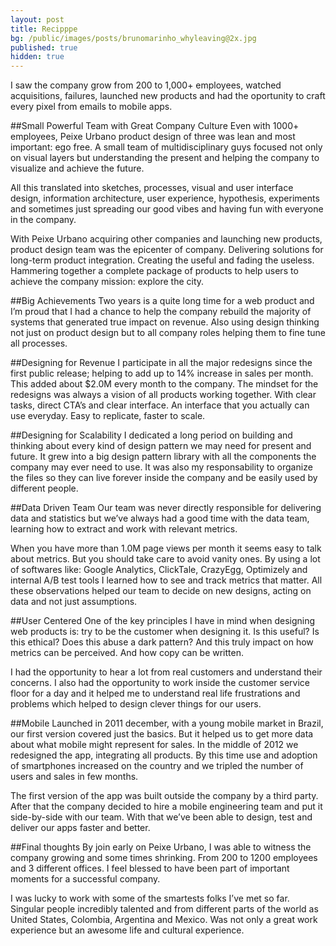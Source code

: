 ```yaml
---
layout: post
title: Recipppe
bg: /public/images/posts/brunomarinho_whyleaving@2x.jpg
published: true
hidden: true
---
```


I saw the company grow from 200 to 1,000+ employees, watched acquisitions, failures, launched new products and had the oportunity to craft every pixel from emails to mobile apps.

##Small Powerful Team with Great Company Culture
Even with 1000+ employees, Peixe Urbano product design of three was lean and most important: ego free. A small team of multidisciplinary guys focused not only on visual layers but understanding the present and helping the company to visualize and achieve the future.

All this translated into sketches, processes, visual and user interface design, information architecture, user experience, hypothesis, experiments and sometimes just spreading our good vibes and having fun with everyone in the company.

With Peixe Urbano acquiring other companies and launching new products, product design team was the epicenter of company. Delivering solutions for long-term product integration. Creating the useful and fading the useless. Hammering together a complete package of products to help users to achieve the company mission: explore the city.

##Big Achievements
Two years is a quite long time for a web product and I’m proud that I had a chance to help the company rebuild the majority of systems that generated true impact on revenue. Also using design thinking not just on product design but to all company roles helping them to fine tune all processes.


##Designing for Revenue
I participate in all the major redesigns since the first public release; helping to add up to 14% increase in sales per month. This added about $2.0M every month to the company. The mindset for the redesigns was always a vision of all products working together. With clear tasks, direct CTA’s and clear interface. An interface that you actually can use everyday. Easy to replicate, faster to scale.

##Designing for Scalability
I dedicated a long period on building and thinking about every kind of design pattern we may need for present and future. It grew into a big design pattern library with all the components the company may ever need to use. It was also my responsability to organize the files so they can live forever inside the company and be easily used by different people.


##Data Driven Team
Our team was never directly responsible for delivering data and statistics but we’ve always had a good time with the data team, learning how to extract and work with relevant metrics.

When you have more than 1.0M page views per month it seems easy to talk about metrics. But you should take care to avoid vanity ones. By using a lot of softwares like: Google Analytics, ClickTale, CrazyEgg, Optimizely and internal A/B test tools I learned how to see and track metrics that matter. All these observations helped our team to decide on new designs, acting on data and not just assumptions.

##User Centered
One of the key principles I have in mind when designing web products is: try to be the customer when designing it. Is this useful? Is this ethical? Does this abuse a dark pattern? And this truly impact on how metrics can be perceived. And how copy can be written.

I had the opportunity to hear a lot from real customers and understand their concerns. I also had the opportunity to work inside the customer service floor for a day and it helped me to understand real life frustrations and problems which helped to design clever things for our users.


##Mobile
Launched in 2011 december, with a young mobile market in Brazil, our first version covered just the basics. But it helped us to get more data about what mobile might represent for sales. In the middle of 2012 we redesigned the app, integrating all products. By this time use and adoption of smartphones increased on the country and we tripled the number of users and sales in few months.

The first version of the app was built outside the company by a third party. After that the company decided to hire a mobile engineering team and put it side-by-side with our team. With that we’ve been able to design, test and deliver our apps faster and better.

##Final thoughts
By join early on Peixe Urbano, I was able to witness the company growing and some times shrinking. From 200 to 1200 employees and 3 different offices. I feel blessed to have been part of important moments for a successful company.

I was lucky to work with some of the smartests folks I’ve met so far. Singular people incredibly talented and from different parts of the world as United States, Colombia, Argentina and Mexico. Was not only a great work experience but an awesome life and cultural experience.
